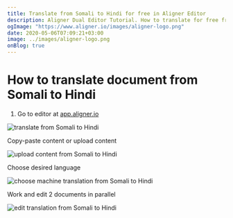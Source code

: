 ```yaml
---
title: Translate from Somali to Hindi for free in Aligner Editor
description: Aligner Dual Editor Tutorial. How to translate for free from Somali to Hindi. Aligner is multilingual document management platform. 
ogImage: "https://www.aligner.io/images/aligner-logo.png"
date: 2020-05-06T07:09:21+03:00
image: ../images/aligner-logo.png
onBlog: true
---
```


# How to translate document from Somali to Hindi

1. Go to editor at [app.aligner.io](https://app.aligner.io "Aligner App web page")

![translate from Somali to Hindi](../aligner-blank-editor.png "translate from Somali to Hindi")

Copy-paste content or upload content

![upload content from Somali to Hindi](../aligner-uploaded-document.png "upload content from Somali to Hindi")

Choose desired language

![choose machine translation from Somali to Hindi](../aligner-language-dropdown.png "choose machine translation from Somali to Hindi")

Work and edit 2 documents in parallel

![edit translation from Somali to Hindi](../aligner-double-sitded-editor.png "edit translation from Somali to Hindi")

